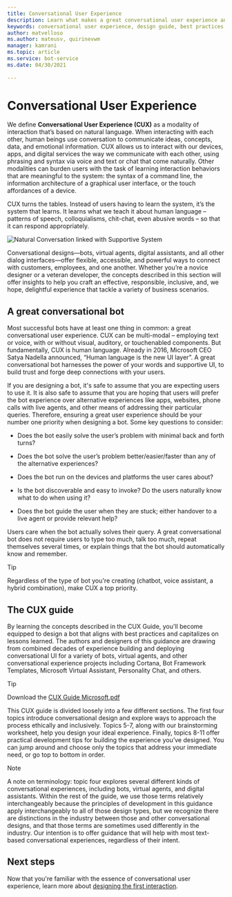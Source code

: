 ```yaml
---
title: Conversational User Experience 
description: Learn what makes a great conversational user experience and how to design bots that delight your users.
keywords: conversational user experience, design guide, best practices, bot design 
author: matvelloso 
ms.author: mateusv, quirinevwm
manager: kamrani
ms.topic: article
ms.service: bot-service
ms.date: 04/30/2021
 
---
```


# Conversational User Experience 
 
We define **Conversational User Experience (CUX)** as a modality of interaction that’s based on natural language. 
When interacting with each other, human beings use conversation to communicate ideas, concepts, data, and emotional information. 
CUX allows us to interact with our devices, apps, and digital services the way we communicate with each other, using phrasing and syntax via voice and text or chat that come naturally. Other modalities can burden users with the task of learning interaction behaviors that are meaningful to the system: the syntax of a command line, the information architecture of a graphical user interface, or the touch affordances of a device. 

CUX turns the tables. 
Instead of users having to learn the system, it’s the system that learns. 
It learns what we teach it about human language – patterns of speech, colloquialisms, chit-chat, even abusive words – so that it can respond appropriately.

![Natural Conversation linked with Supportive System](https://user-images.githubusercontent.com/43533472/116698253-6f3ec180-a9c4-11eb-836c-17f912ea56ae.png)

Conversational designs—bots, virtual agents, digital assistants, and all other dialog interfaces—offer flexible, accessible, and powerful ways to connect with customers, employees, and one another.
Whether you’re a novice designer or a veteran developer, the concepts described in this section will offer insights to help you craft an effective, responsible, inclusive, and, we hope, delightful experience that tackle a variety of business scenarios. 


## A great conversational bot

Most successful bots have at least one thing in common: a great conversational user experience. 
CUX can be multi-modal – employing text or voice, with or without visual, auditory, or touchenabled components. 
But fundamentally, CUX is human language. 
Already in 2016, Microsoft CEO Satya Nadella announced, “Human language is the new UI layer”.
A great conversational bot harnesses the power of your words and supportive UI, to build trust and forge deep connections with your users.

If you are designing a bot, it's safe to assume that you are expecting users to use it. 
It is also safe to assume that you are hoping that users will prefer the bot experience over alternative experiences like apps, websites, phone calls with live agents, and other means of addressing their particular queries. 
Therefore, ensuring a great user experience should be your number one priority when designing a bot. 
Some key questions to consider:

- Does the bot easily solve the user’s problem with minimal back and forth turns?

- Does the bot solve the user’s problem better/easier/faster than any of the alternative experiences?

- Does the bot run on the devices and platforms the user cares about?

- Is the bot discoverable and easy to invoke? Do the users naturally know what to do when using it?

- Does the bot guide the user when they are stuck; either handover to a live agent or provide relevant help?

Users care when the bot actually solves their query. A great conversational bot does not require users to type too much, talk too much, repeat themselves several times, or explain things that the bot should automatically know and remember.

> [!TIP]
> Regardless of the type of bot you're creating (chatbot, voice assistant, a hybrid combination), make CUX a top priority.


## The CUX guide

By learning the concepts described in the CUX Guide, you'll become equipped to design a bot that aligns with best practices and capitalizes on lessons learned. 
The authors and designers of this guidance are drawing from combined decades of experience building and deploying conversational UI for a variety of bots, virtual agents, and other conversational experience projects including Cortana, Bot Framework Templates, Microsoft Virtual Assistant, Personality Chat, and others. 

> [!TIP]
> Download the [CUX Guide Microsoft.pdf](https://github.com/MicrosoftDocs/bot-docs/files/6405214/CUX.Guide.Microsoft.pdf)

This CUX guide is divided loosely into a few different sections. 
The first four topics introduce conversational design and explore ways to approach the process ethically and inclusively. 
Topics 5-7, along with our brainstorming worksheet, help you design your ideal experience. 
Finally, topics 8-11 offer practical development tips for building the experience you’ve designed. 
You can jump around and choose only the topics that address your immediate need, or go top to bottom in order.

> [!NOTE]
> A note on terminology: topic four explores several different kinds of conversational experiences, including bots, virtual agents, and digital assistants. 
Within the rest of the guide, we use those terms relatively interchangeably because the principles of development in this guidance apply interchangeably to all of those design types, but we recognize there are distinctions in the industry between those and other conversational designs, and that those terms are sometimes used differently in the industry. 
> Our intention is to offer guidance that will help with most text-based conversational experiences, regardless of their intent.


## Next steps

Now that you're familiar with the essence of conversational user experience, learn more about [designing the first interaction](~/bot-service-design-first-interaction.md).
